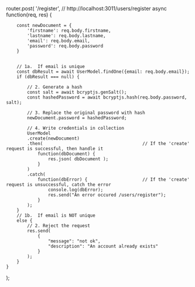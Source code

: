 router.post(
    '/register',        // http://localhost:3011/users/register
    async function(req, res) {

        const newDocument = {
            'firstname': req.body.firstname,
            'lastname': req.body.lastname,
            'email': req.body.email,
            'password': req.body.password
        }


        // 1a.  If email is unique
        const dbResult = await UserModel.findOne({email: req.body.email});
        if (dbResult === null) {

            // 2. Generate a hash
            const salt = await bcryptjs.genSalt();
            const hashedPassword = await bcryptjs.hash(req.body.password, salt);

            // 3. Replace the original password with hash
            newDocument.password = hashedPassword;

            // 4. Write credentials in collection
            UserModel
            .create(newDocument)
            .then(                                      // If the 'create' request is successful, then handle it
                function(dbDocument) {
                    res.json( dbDocument );
                }
            )
            .catch(
                function(dbError) {                     // If the 'create' request is unsuccessful, catch the error
                    console.log(dbError);
                    res.send("An error occured /users/register");
                }
            );
        }
        // 1b.  If email is NOT unique
        else {
            // 2. Reject the request
            res.send(
                {
                    "message": "not ok",
                    "description": "An account already exists"
                }
            );
        }
    }
);
